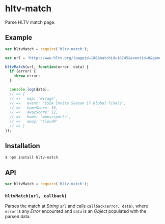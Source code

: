 # hltv-match

Parse HLTV match page.

## Example

``` javascript
var hltvMatch = require('hltv-match');

var url = 'http://www.hltv.org/?pageid=188&matchid=18745&eventid=0&gameid=2';

hltvMatch(url, function(error, data) {
  if (error) {
    throw error;
  }

  console.log(data);
  // => {
  // =>   map: 'mirage',
  // =>   event: 'ESEA Invite Season 17 Global Finals',
  // =>   homeScore: 16,
  // =>   awayScore: 12,
  // =>   home: 'mousesports',
  // =>   away: 'Cloud9'
  // => }
});
```

## Installation

``` bash
$ npm install hltv-match
```

## API

``` javascript
var hltvMatch = require('hltv-match');
```

### `hltvMatch(url, callback)`

Parses the match at _String_ `url` and calls `callback(error, data)`, where
`error` is any _Error_ encounted and `data` is an _Object_ populated with the
parsed data.